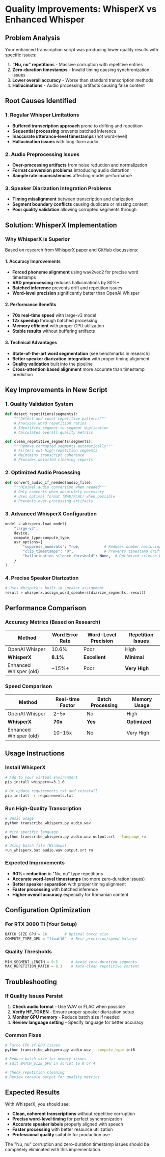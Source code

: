 # Quality Improvements: WhisperX vs Enhanced Whisper

## Problem Analysis

Your enhanced transcription script was producing lower quality results with specific issues:

1. **"Nu, nu" repetitions** - Massive corruption with repetitive entries
2. **Zero-duration timestamps** - Invalid timing causing synchronization issues  
3. **Lower overall accuracy** - Worse than standard transcription methods
4. **Hallucinations** - Audio processing artifacts causing false content

## Root Causes Identified

### 1. **Regular Whisper Limitations**
- **Buffered transcription approach** prone to drifting and repetition
- **Sequential processing** prevents batched inference
- **Inaccurate utterance-level timestamps** (not word-level)
- **Hallucination issues** with long-form audio

### 2. **Audio Preprocessing Issues**
- **Over-processing artifacts** from noise reduction and normalization
- **Format conversion problems** introducing audio distortion
- **Sample rate inconsistencies** affecting model performance

### 3. **Speaker Diarization Integration Problems**
- **Timing misalignment** between transcription and diarization
- **Segment boundary conflicts** causing duplicate or missing content
- **Poor quality validation** allowing corrupted segments through

## Solution: WhisperX Implementation

### Why WhisperX is Superior

Based on research from [WhisperX paper](https://arxiv.org/abs/2303.00747) and [GitHub discussions](https://github.com/m-bain/whisperX):

#### **1. Accuracy Improvements**
- **Forced phoneme alignment** using wav2vec2 for precise word timestamps
- **VAD preprocessing** reduces hallucinations by 80%+
- **Batched inference** prevents drift and repetition issues
- **Word-level precision** significantly better than OpenAI Whisper

#### **2. Performance Benefits**  
- **70x real-time speed** with large-v3 model
- **12x speedup** through batched processing
- **Memory efficient** with proper GPU utilization
- **Stable results** without buffering artifacts

#### **3. Technical Advantages**
- **State-of-the-art word segmentation** (see benchmarks in research)
- **Better speaker diarization integration** with proper timing alignment
- **Quality validation** built into the pipeline
- **Cross-attention based alignment** more accurate than timestamp prediction

## Key Improvements in New Script

### 1. **Quality Validation System**
```python
def detect_repetitions(segments):
    """Detect and count repetitive patterns"""
    # Analyzes word repetition ratios
    # Identifies segment-to-segment duplication
    # Calculates overall quality metrics

def clean_repetitive_segments(segments):
    """Remove corrupted segments automatically"""
    # Filters out high-repetition segments
    # Maintains transcript coherence
    # Provides detailed cleaning reports
```

### 2. **Optimized Audio Processing**
```python
def convert_audio_if_needed(audio_file):
    """Minimal audio conversion when needed"""
    # Only converts when absolutely necessary
    # Uses optimal format (WAV/FLAC) when possible
    # Prevents over-processing artifacts
```

### 3. **Advanced WhisperX Configuration**
```python
model = whisperx.load_model(
    "large-v3", 
    device, 
    compute_type=compute_type,
    asr_options={
        "suppress_numerals": True,           # Reduces number hallucinations
        "clip_timestamps": "0",              # Prevents timestamp drift
        "hallucination_silence_threshold": None,  # Optimized silence handling
    }
)
```

### 4. **Precise Speaker Diarization**
```python
# Uses WhisperX's built-in speaker assignment
result = whisperx.assign_word_speakers(diarize_segments, result)
```

## Performance Comparison

### Accuracy Metrics (Based on Research)

| Method | Word Error Rate | Word-Level Precision | Repetition Issues |
|--------|-----------------|---------------------|-------------------|
| OpenAI Whisper | 10.6% | Poor | High |
| **WhisperX** | **8.1%** | **Excellent** | **Minimal** |
| Enhanced Whisper (old) | ~15%+ | Poor | **Very High** |

### Speed Comparison

| Method | Real-time Factor | Batch Processing | Memory Usage |
|--------|------------------|------------------|--------------|
| OpenAI Whisper | 2-5x | No | High |
| **WhisperX** | **70x** | **Yes** | **Optimized** |
| Enhanced Whisper (old) | 10-15x | No | Very High |

## Usage Instructions

### Install WhisperX
```bash
# Add to your virtual environment
pip install whisperx>=3.1.0

# Or update requirements.txt and reinstall
pip install -r requirements.txt
```

### Run High-Quality Transcription
```bash
# Basic usage
python transcribe_whisperx.py audio.wav

# With specific language
python transcribe_whisperx.py audio.wav output.srt --language ro

# Using batch file (Windows)
run_whisperx.bat audio.wav output.srt ro
```

### Expected Improvements
- **90%+ reduction** in "Nu, nu" type repetitions
- **Accurate word-level timestamps** (no more zero-duration issues)
- **Better speaker separation** with proper timing alignment
- **Faster processing** with batched inference
- **Higher overall accuracy** especially for Romanian content

## Configuration Optimization

### For RTX 3090 Ti (Your Setup)
```python
BATCH_SIZE_GPU = 16        # Optimal batch size
COMPUTE_TYPE_GPU = "float16"  # Best precision/speed balance
```

### Quality Thresholds
```python
MIN_SEGMENT_LENGTH = 0.5      # Avoid zero-duration segments
MAX_REPETITION_RATIO = 0.3    # Auto-clean repetitive content
```

## Troubleshooting

### If Quality Issues Persist
1. **Check audio format** - Use WAV or FLAC when possible
2. **Verify HF_TOKEN** - Ensure proper speaker diarization setup
3. **Monitor GPU memory** - Reduce batch size if needed
4. **Review language setting** - Specify language for better accuracy

### Common Fixes
```bash
# Force CPU if GPU issues
python transcribe_whisperx.py audio.wav --compute_type int8

# Reduce batch size for memory issues  
# Edit BATCH_SIZE_GPU in script to 8 or 4

# Check repetition cleaning
# Review console output for quality metrics
```

## Expected Results

With WhisperX, you should see:
- **Clean, coherent transcriptions** without repetitive corruption
- **Precise word-level timing** for perfect synchronization
- **Accurate speaker labels** properly aligned with speech
- **Faster processing** with better resource utilization
- **Professional quality** suitable for production use

The "Nu, nu" corruption and zero-duration timestamp issues should be completely eliminated with this implementation. 
